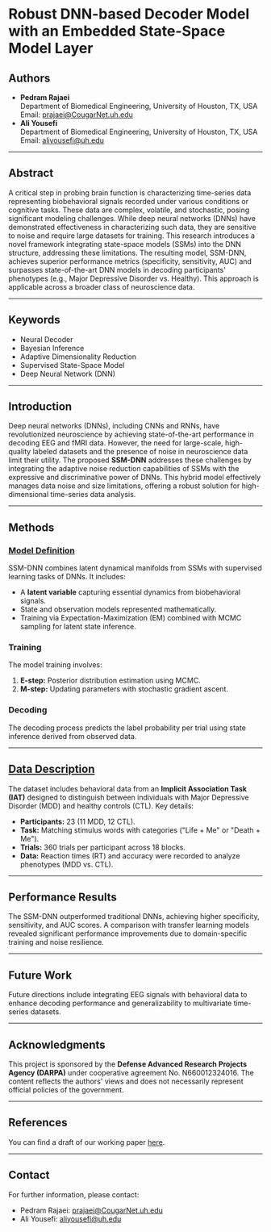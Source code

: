 # Robust DNN-based Decoder Model with an Embedded State-Space Model Layer

## Authors
- **Pedram Rajaei**  
  Department of Biomedical Engineering, University of Houston, TX, USA  
  Email: prajaei@CougarNet.uh.edu  
- **Ali Yousefi**  
  Department of Biomedical Engineering, University of Houston, TX, USA  
  Email: aliyousefi@uh.edu  

---

## Abstract
A critical step in probing brain function is characterizing time-series data representing biobehavioral signals recorded under various conditions or cognitive tasks. These data are complex, volatile, and stochastic, posing significant modeling challenges. While deep neural networks (DNNs) have demonstrated effectiveness in characterizing such data, they are sensitive to noise and require large datasets for training. This research introduces a novel framework integrating state-space models (SSMs) into the DNN structure, addressing these limitations. The resulting model, SSM-DNN, achieves superior performance metrics (specificity, sensitivity, AUC) and surpasses state-of-the-art DNN models in decoding participants' phenotypes (e.g., Major Depressive Disorder vs. Healthy). This approach is applicable across a broader class of neuroscience data.

---

## Keywords
- Neural Decoder
- Bayesian Inference
- Adaptive Dimensionality Reduction
- Supervised State-Space Model
- Deep Neural Network (DNN)

---

## Introduction
Deep neural networks (DNNs), including CNNs and RNNs, have revolutionized neuroscience by achieving state-of-the-art performance in decoding EEG and fMRI data. However, the need for large-scale, high-quality labeled datasets and the presence of noise in neuroscience data limit their utility. The proposed **SSM-DNN** addresses these challenges by integrating the adaptive noise reduction capabilities of SSMs with the expressive and discriminative power of DNNs. This hybrid model effectively manages data noise and size limitations, offering a robust solution for high-dimensional time-series data analysis.

---

## Methods

### [Model Definition](Documentation.pdf)
SSM-DNN combines latent dynamical manifolds from SSMs with supervised learning tasks of DNNs. It includes:
- A **latent variable** capturing essential dynamics from biobehavioral signals.
- State and observation models represented mathematically.
- Training via Expectation-Maximization (EM) combined with MCMC sampling for latent state inference.

### Training
The model training involves:
1. **E-step:** Posterior distribution estimation using MCMC.
2. **M-step:** Updating parameters with stochastic gradient ascent.

### Decoding
The decoding process predicts the label probability per trial using state inference derived from observed data.

---

## [Data Description](https://github.com/YousefiNeuroLab/LDCM/blob/main/Data%20Description.md)
The dataset includes behavioral data from an **Implicit Association Task (IAT)** designed to distinguish between individuals with Major Depressive Disorder (MDD) and healthy controls (CTL). Key details:
- **Participants:** 23 (11 MDD, 12 CTL).
- **Task:** Matching stimulus words with categories ("Life + Me" or "Death + Me").
- **Trials:** 360 trials per participant across 18 blocks.
- **Data:** Reaction times (RT) and accuracy were recorded to analyze phenotypes (MDD vs. CTL).

---

## Performance Results
The SSM-DNN outperformed traditional DNNs, achieving higher specificity, sensitivity, and AUC scores. A comparison with transfer learning models revealed significant performance improvements due to domain-specific training and noise resilience.

---

## Future Work
Future directions include integrating EEG signals with behavioral data to enhance decoding performance and generalizability to multivariate time-series datasets.

---

## Acknowledgments
This project is sponsored by the **Defense Advanced Research Projects Agency (DARPA)** under cooperative agreement No. N660012324016. The content reflects the authors' views and does not necessarily represent official policies of the government.

---

## References
You can find a draft of our working paper [here](Documentation.pdf).

---

## Contact
For further information, please contact:
- Pedram Rajaei: prajaei@CougarNet.uh.edu
- Ali Yousefi: aliyousefi@uh.edu
